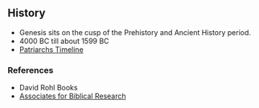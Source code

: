 ## History

* Genesis sits on the cusp of the Prehistory and Ancient History period.
* 4000 BC till about 1599 BC
* [Patriarchs Timeline](https://www.biblestudy.org/maps/jacob-joseph-timeline.html)

### References
* David Rohl Books
* [Associates for Biblical Research](https://biblearchaeology.org/)
